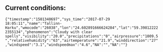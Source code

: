 ## Current conditions: 
 ``` {"timestamp":"1501340697","sys_time":"2017-07-29 18:05:11","name":"Tallinn-Harku","wmocode":"26038","lon":"24.602891666624284","lat":"59.398122222355134","phenomenon":"Cloudy with clear spells","visibility":"20.0","precipitations":"0","airpressure":"1009.5","relativehumidity":"63","airtemperature":"21.9","winddirection":"27","windspeed":"3.1","windspeedmax":"4.6","NA":"","NA":""} ```
